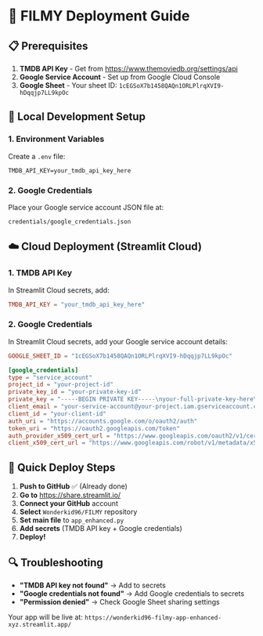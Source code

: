 # 🚀 FILMY Deployment Guide

## 📋 Prerequisites

1. **TMDB API Key** - Get from https://www.themoviedb.org/settings/api
2. **Google Service Account** - Set up from Google Cloud Console
3. **Google Sheet** - Your sheet ID: `1cEGSoX7b1458QAQn1ORLPlrqXVI9-hDqqjp7LL9kpOc`

## 🔧 Local Development Setup

### 1. Environment Variables
Create a `.env` file:
```
TMDB_API_KEY=your_tmdb_api_key_here
```

### 2. Google Credentials
Place your Google service account JSON file at:
```
credentials/google_credentials.json
```

## ☁️ Cloud Deployment (Streamlit Cloud)

### 1. TMDB API Key
In Streamlit Cloud secrets, add:
```toml
TMDB_API_KEY = "your_tmdb_api_key_here"
```

### 2. Google Credentials
In Streamlit Cloud secrets, add your Google service account details:
```toml
GOOGLE_SHEET_ID = "1cEGSoX7b1458QAQn1ORLPlrqXVI9-hDqqjp7LL9kpOc"

[google_credentials]
type = "service_account"
project_id = "your-project-id"
private_key_id = "your-private-key-id"
private_key = "-----BEGIN PRIVATE KEY-----\nyour-full-private-key-here\n-----END PRIVATE KEY-----\n"
client_email = "your-service-account@your-project.iam.gserviceaccount.com"
client_id = "your-client-id"
auth_uri = "https://accounts.google.com/o/oauth2/auth"
token_uri = "https://oauth2.googleapis.com/token"
auth_provider_x509_cert_url = "https://www.googleapis.com/oauth2/v1/certs"
client_x509_cert_url = "https://www.googleapis.com/robot/v1/metadata/x509/your-service-account%40your-project.iam.gserviceaccount.com"
```

## 🎯 Quick Deploy Steps

1. **Push to GitHub** ✅ (Already done)
2. **Go to** https://share.streamlit.io/
3. **Connect your GitHub** account
4. **Select** `Wonderkid96/FILMY` repository
5. **Set main file** to `app_enhanced.py`
6. **Add secrets** (TMDB API key + Google credentials)
7. **Deploy!**

## 🔍 Troubleshooting

- **"TMDB API key not found"** → Add to secrets
- **"Google credentials not found"** → Add Google credentials to secrets
- **"Permission denied"** → Check Google Sheet sharing settings

Your app will be live at: `https://wonderkid96-filmy-app-enhanced-xyz.streamlit.app/` 